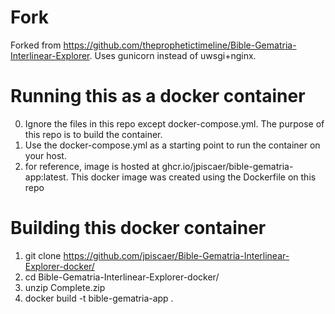 # Fork
Forked from https://github.com/theprophetictimeline/Bible-Gematria-Interlinear-Explorer. Uses gunicorn instead of uwsgi+nginx.

# Running this as a docker container
0. Ignore the files in this repo except docker-compose.yml. The purpose of this repo is to build the container.
1. Use the docker-compose.yml as a starting point to run the container on your host.
2. for reference, image is hosted at ghcr.io/jpiscaer/bible-gematria-app:latest. This docker image was created using the Dockerfile on this repo

# Building this docker container
1. git clone https://github.com/jpiscaer/Bible-Gematria-Interlinear-Explorer-docker/
2. cd Bible-Gematria-Interlinear-Explorer-docker/
3. unzip Complete.zip
4. docker build -t bible-gematria-app .

